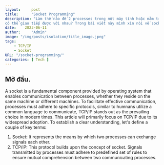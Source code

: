 ```yaml
---
layout:     post
title:      "Socket Programming"
description: "Làm thế nào để 2 processes trong một máy tính hoặc nằm trên hai máy tính khác nhau 
có thể giao tiếp được với nhau? Trong bài viết này mình xin nói về socket programming."
date:    2023-06-11
author:     "Admin"
image: "/img/posts/isolation/title_image.jpeg"
tags:
    - TCP/IP
    - Socket
URL: "/socket-programming/"
categories: [ Tech ]
---
```

## Mở đầu.
A socket is a fundamental component provided by operating system that enables communication between processes, whether they reside on the same
machine or different machines. To facilitate effective communication, processes must adhere to specific protocols, similar to humnans utilize a 
common language to communicate, TCP/IP stands out as the prevailing choice in modern times. This article will primarily focus on TCP/IP due to
its widespread adoption. To establish a clear understanding, let's define a couple of key terms:
1. Socket: It represents the means by which two processes can exchange signals each other.
2. TCP/IP: This protocol builds upon the concept of socket. Signals transmitted by processes must adhere to predefined set of rules to ensure
mutual comprehension between two communicating processes.

## 